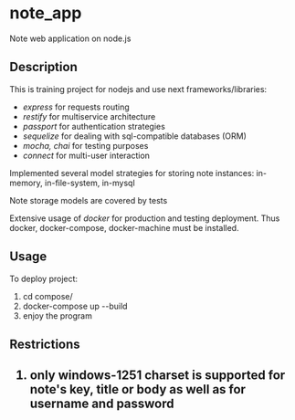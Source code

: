 # note_app
Note web application on node.js

<h2> Description </h2>
This is training project for nodejs and use next frameworks/libraries:
<ul>
  <li><i>express</i> for requests routing</li>
  <li><i>restify</i> for multiservice architecture</li>
  <li><i>passport</i> for authentication strategies</li>
  <li><i>sequelize</i> for dealing with sql-compatible databases (ORM)</li>
  <li><i>mocha, chai</i> for testing purposes</li>
  <li><i>connect</i> for multi-user interaction</li>
</ul>

<p> Implemented several model strategies for storing note instances: in-memory, in-file-system, in-mysql </p>
<p> Note storage models are covered by tests </p>
<p> Extensive usage of <i>docker</i> for production and testing deployment. 
Thus docker, docker-compose, docker-machine must be installed.</p>

<h2> Usage </h2>
To deploy project:
<ol>
  <li>cd compose/</li>
  <li>docker-compose up --build</li>
  <li>enjoy the program</li>
</ol>

<h2> Restrictions <h2>
<ol>
  <li>only windows-1251 charset is supported for note's key, title or body as well as for username and password</li>
</ol>
